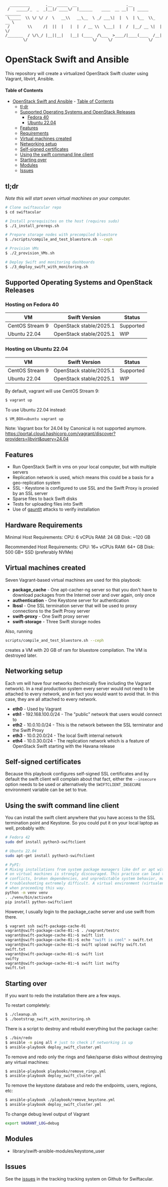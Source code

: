 ```
  _________       .__  _____  __                      .__
 /   _____/_  _  _|__|/ ____\/  |______    ____  __ __|  | _____ _______
 \_____  \\ \/ \/ /  \   __\\   __\__  \ _/ ___\|  |  \  | \__  \\_  __ \
 /        \\     /|  ||  |   |  |  / __ \\  \___|  |  /  |__/ __ \|  | \/
/_______  / \/\_/ |__||__|   |__| (____  /\___  >____/|____(____  /__|
        \/                             \/     \/                \/
```

# OpenStack Swift and Ansible

This repository will create a virtualized OpenStack Swift cluster using Vagrant, libvirt, Ansible.

#### Table of Contents

- [OpenStack Swift and Ansible](#openstack-swift-and-ansible)
      - [Table of Contents](#table-of-contents)
  - [tl;dr](#tldr)
  - [Supported Operating Systems and OpenStack Releases](#supported-operating-systems-and-openstack-releases)
    - [Fedora 40](#hosting-on-fedora-40)
    - [Ubuntu 22.04](#hosting-on-ubuntu-2204)
  - [Features](#features)
  - [Requirements](#hardware-requirements)
  - [Virtual machines created](#virtual-machines-created)
  - [Networking setup](#networking-setup)
  - [Self-signed certificates](#self-signed-certificates)
  - [Using the swift command line client](#using-the-swift-command-line-client)
  - [Starting over](#starting-over)
  - [Modules](#modules)
  - [Issues](#issues)


## tl;dr

*Note this will start seven virtual machines on your computer.*

```bash
# Clone swiftaucular repo
$ cd swiftacular

# Install prerequisites on the host (requires sudo)
$ ./1_install_prereqs.sh

# Prepare storage nodes with precompiled bluestore
$ ./scripts/compile_and_test_bluestore.sh --ceph

# Provision VMs
$ ./2_provision_VMs.sh

# Deploy Swift and monitoring dashboards 
$ ./3_deploy_swift_with_monitoring.sh
```

## Supported Operating Systems and OpenStack Releases

### Hosting on Fedora 40
| VM              | Swift Version           | Status    |
|-----------------|-------------------------|-----------|
| CentOS Stream 9 | OpenStack stable/2025.1 | Supported |
| Ubuntu 22.04    | OpenStack stable/2025.1 | WIP       |

### Hosting on Ubuntu 22.04
| VM              | Swift Version           | Status    |
|-----------------|-------------------------|-----------|
| CentOS Stream 9 | OpenStack stable/2025.1 | Supported |
| Ubuntu 22.04    | OpenStack stable/2025.1 | WIP       |


By default, vagrant will use CentOS Stream 9:
```bash
$ vagrant up
```

To use Ubuntu 22.04 instead:

```bash
$ VM_BOX=ubuntu vagrant up
```

Note: Vagrant box for 24.04 by Canonical is not supported anymore.
https://portal.cloud.hashicorp.com/vagrant/discover?providers=libvirt&query=24.04


## Features

* Run OpenStack Swift in vms on your local computer, but with multiple servers
* Replication network is used, which means this could be a basis for a geo-replication system
* SSL - Keystone is configured to use SSL and the Swift Proxy is proxied by an SSL server
* Sparse files to back Swift disks
* Tests for uploading files into Swift
* Use of [gauntlt](http://gauntlt.org/) attacks to verify installation


## Hardware Requirements

Minimal Host Requirements:
CPU: 6 vCPUs
RAM: 24 GB
Disk: ~120 GB

Recommended Host Requirements:
CPU: 16+ vCPUs
RAM: 64+ GB
Disk: 500 GB+ SSD (preferably NVMe)

## Virtual machines created

Seven Vagrant-based virtual machines are used for this playbook:

* __package_cache__ - One apt-cacher-ng server so that you don't have to download packages from the Internet over and over again, only once
* __authentication__ - One Keystone server for authentication
* __lbssl__ - One SSL termination server that will be used to proxy connections to the Swift Proxy server
* __swift-proxy__ - One Swift proxy server
* __swift-storage__ - Three Swift storage nodes


Also, running

```bash
scripts/compile_and_test_bluestore.sh --ceph
```

creates a VM with 20 GB of ram for bluestore compilation. The VM is destroyed later.

## Networking setup

Each vm will have four networks (technically five including the Vagrant network). In a real production system every server would not need to be attached to every network, and in fact you would want to avoid that. In this case, they are all attached to every network.

* __eth0__ - Used by Vagrant
* __eth1__ - 192.168.100.0/24 - The "public" network that users would connect to
* __eth2__ - 10.0.10.0/24 - This is the network between the SSL terminator and the Swift Proxy
* __eth3__ - 10.0.20.0/24 - The local Swift internal network
* __eth4__ - 10.0.30.0/24 - The replication network which is a feature of OpenStack Swift starting with the Havana release

## Self-signed certificates

Because this playbook configures self-signed SSL certificates and by default the swift client will complain about that fact, either the <code>--insecure</code> option needs to be used or alternatively the <code>SWIFTCLIENT_INSECURE</code> environment variable can be set to true.

## Using the swift command line client

You can install the swift client anywhere that you have access to the SSL termination point and Keystone. So you could put it on your local laptop as well, probably with:

```bash
# Fedora 42
sudo dnf install python3-swiftclient

# Ubuntu 22.04
sudo apt-get install python3-swiftclient

# PyPI:
# Mixing installations from system package managers like dnf or apt with Python's pip
# on virtual machines is strongly discouraged. This practice can lead to severe version
# conflicts, broken dependencies, and unpredictable system behavior, making
# troubleshooting extremely difficult. A virtual environment (virtualenv) should be used
# when proceeding this way.
python -m venv venv
. ./venv/bin/activate
pip install python-swiftclient
```

However, I usually login to the package_cache server and use swift from there.

```bash
$ vagrant ssh swift-package-cache-01
vagrant@swift-package-cache-01:~$ . /vagrant/testrc
vagrant@swift-package-cache-01:~$ swift list
vagrant@swift-package-cache-01:~$ echo "swift is cool" > swift.txt
vagrant@swift-package-cache-01:~$ swift upload swifty swift.txt
swift.txt
vagrant@swift-package-cache-01:~$ swift list
swifty
vagrant@swift-package-cache-01:~$ swift list swifty
swift.txt
```

## Starting over

If you want to redo the installation there are a few ways.

To restart completely:

```bash
$ ./cleanup.sh
$ ./bootstrap_swift_with_monitoring.sh
```

There is a script to destroy and rebuild everything but the package cache:

```bash
$ ./bin/redo
$ ansible -m ping all # just to check if networking is up
$ ansible-playbook deploy_swift_cluster.yml
```

To remove and redo only the rings and fake/sparse disks without destroying any virtual machines:

```bash
$ ansible-playbook playbooks/remove_rings.yml
$ ansible-playbook deploy_swift_cluster.yml
```

To remove the keystone database and redo the endpoints, users, regions, etc:

```bash
$ ansible-playbook ./playbook/remove_keystone.yml
$ ansible-playbook deploy_swift_cluster.yml
```

To change debug level output of Vagrant

```bash
export VAGRANT_LOG=debug
```

## Modules

- library/swift-ansible-modules/keystone_user

## Issues

See the [issues](https://github.com/curtisgithub/swiftacular/issues) in the tracking tracking system on Github for Swiftacular.
